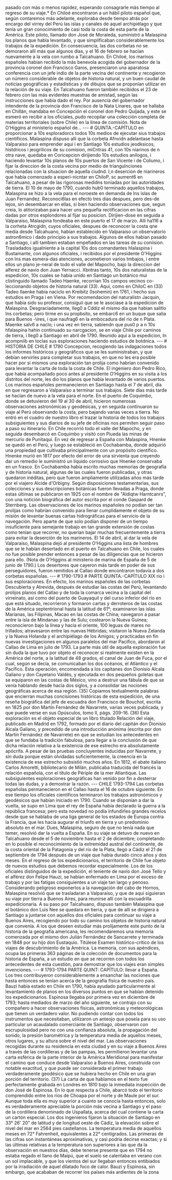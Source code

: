 pasado con más o menos rapidez, esperando consagrarle más tiempo al regreso de su viaje.* En Chiloé encontraron a un hábil piloto español que, según contaremos más adelante, exploraba desde tiempo atrás por encargo del virrey del Perú las islas y canales de aquel archipiélago y que tenía un gran conocimiento de casi toda la costa de esta parte de la América. Este piloto, llamado don José de Moraleda, suministró a Malaspina los planos que había levantado, y que simplificaban considerablemente los trabajos de la expedición. En consecuencia, las dos corbetas no se demoraron allí más que algunos días, y el 16 de febrero se hacían nuevamente a la vela con rumbo a Talcahuano. En Chiloé, los marinos españoles habían recibido la más benevola acogida del gobernador de la provincia coronel don Francisco Garos, presenciaron una aparatosa conferencia con un jefe indio de la parte vecina del continente y recogieron un número considerable de objetos de historia natural, y un buen caudal de noticias geográficas y estadísticas y de dibujos que se proponían utilizar en la relación de su viaje. En Talcahuano fueron también recibidos el 23 de febrero con las más evidentes muestras de amistad, según las instrucciones que había dado el rey. Por ausencia del gobernador intendente de la provincia don Francisco de la Nata Linares, que se hallaba en Chillán, mandaba en Concepción el coronel don Pedro Quijada, y este se esmeró en recibir a los oficiales, pudo recopilar una colección completa de materias territoriales (sobre Chile) en la línea de comisión. Nota de O’Higgins al ministerio español de... --- # QUINTA.-CAPÍTULO en proporcionar a 10s esploradorcs todos 10s medios de ejecutar sius trabajos cientificos. Malaspina dispuso alli que la corbeta Afnvidn adelantase hasta Valparaiso para emprender aqui i en Santiago 10s estudios jeodksicos, histdricos i jeogrilicos de su comision, miCntras 41, con 10s niarinos de n otra nave, quedaba en Coricepcion dirijiendo 10s estudios anilogos, i haciendo levantar 10s planos de 10s puertos de San Vicente i de Coliumo, i fijar la direccion de la costa vecina por medio de triangulnciones relacionadas con la situacion de aquella ciudnd. I,n desercion de niarineros que habia comenzado a esperi-nicntar en ChiloP, sc aument6 en Talcahuano, a pesar de las rigorosas medidns toniadas por las autoridades de tierra. El 10 de mayo de 1790, cuando hub0 terminado aquellos trabajos, Malaspina se hizo a la vela para el noroeste en demanda de Ins islas de Juan Fernandez. Reconoci6las en efecto tres dias despues, pero des-de lejos, sin desembarcar en ellas, si bien haciendo observaciones que, segun creia, lo atitorizaban para hacer uns pequefia rectificacion en las cifras dadas por otros esplondores al fijar su posicion. Dirijien-dose en seguida a Valparaiso, Malaspina fondeaba en este puerto el 17 de marzo. Alli ha116 a la corheta Atrcgidn, cuyos oficiales, despues de reconocer la costa qne media desde Talcahuano, habian establecido en Valparaiso un observatorio astron6mico i dado principio a sus trabajos. Algunos de ellos habian pasado a Santiago, i alli tambien estaban empefiados en las tareas de su coniision. Trasladados igualniente a la capital 10s dos comandantes hIalaspina i Bustamante, con algunos oficiales, i recibidos por el presidente O'Higgins con Ins mas esmera-das atenciones, acometieron varios tmbajos, i entre ellos un plano je-neral de todo el valle del Mapocho, bajo la direccion del alferez de navio don Juan Yernacci. Xbntras tanto, 10s dos naturalistas de la espedicion, 10s cuales se habia unido en Santiago un botánico mui clistinguido llamado Tadeo Haenke, recorrian 10s campos vecinos co-leccionando objetos de historia natural (33). Aqui, como en ChiloC en (33) Tadeo IIaenke habia naciclo en Kreibitz (Isohemin) en 1761, i hecho sus estudios en Praga i en Viena. Por recomendacion del naturalistn Jacquin, que habia sido su profesor, consiguii que se le asociase a la espedicion de Malaspina. Desgraciadamente, lIeg0 a Cddiz el mismo dia que habian salitlo Ins corbetas; pero tirme en su propbsito, se embarc6 en un buque que salia para Buenos -\ires, i que naufrag6 en la embocadura del rio de n Plata. Maenke salv6 a naclo; i una vez en tierra, sabiendn que pus0 p a n 10s hfalaspina hahin continuado su narcgacion, se en viaje Chile por caminos de tierra, i lleg0 a Santiago en abril de 1790. Reunido aqui a la espedicion, In acompniib en toclas sus esploraciones haciendo estudios de botdnica. --- # HISTORIA DE CHILE # 1790 Concepcion, recogiendo las indagaciones todos los informes históricos y geográficos que se les suministraban, y que debían servirles para completar sus trabajos, en que no les era posible hacer por sí mismos una exploración tan prolija como habrían convenido para levantar la carta de toda la costa de Chile. El ingeniero don Pedro Rico, que había acompañado poco antes al presidente O’Higgins en su visita a los distritos del norte, les dio los planos que había levantado de varios puertos. Los marinos españoles permanecieron en Santiago hasta el 7 de abril, día en que regresaron a Valparaíso a terminar sus trabajos. Siete días más tarde se hacían de nuevo a la vela para el norte. En el puerto de Coquimbo, donde se detuvieron del 19 al 30 de abril, hicieron numerosas observaciones astronómicas y geodésicas, y en seguida continuaron su viaje al Perú observando la costa, pero bajando varias veces a tierra. No entró en el cuadro de nuestro libro el trazar la historia de todos los trabajos subsiguientes y sus diarios de su jefe de oficinas nos permiten seguir paso a paso su itinerario. En Chile recorrió todo el valle del Mapocho, y en seguida desembarcó en Coquimbo y visitó con Piueda las minas de mercurio de Punitaqui. En vez de regresar a España con Malaspina, Hnenke se quedó en el Perú, y luego se estableció en Cochabamba, donde adquirió una propiedad que cultivaba principalmente con un propósito científico. Hnenke murió en 1817 por efecto del error de una sirvienta que creyendo dar un remedio le suministró un líquido corrosivo que Hnenke conservaba en un frasco. En Cochabamba había escrito muchas memorias de geografía y de historia natural, algunas de las cuales fueron publicadas, y otras quedaron inéditas, pero que fueron ampliamente utilizadas años más tarde por el viajero Alcide d'Orbigny. Según disposiciones testamentarias, sus colecciones y sus descripciones botánicas fueron llevadas a Praga, donde estas últimas se publicaron en 1925 con el nombre de "Aldiqtw Harntcanrs", con una notición biográfica del autor escrita por el conde Gaspard de Sternberg. Las observaciones de los marinos españoles no podían ser tan prolijas como habrían convenido para llenar cumplidamente el objeto de su misión de levantar buenas cartas hidrográficas para el servicio de la navegación. Pero aparte de que solo podían disponer de un tiempo insuficiente para semejante trabajo en tan grande extensión de costas como tenían que recorrer, no querían bajar muchas frecuentemente a tierra para evitar la deserción de los marineros. El 14 de abril, al dar la vela de Valparaíso, Malaspina dejó al presidente O’Higgins una lista de hombres que se le habían desertado en el puerto en Talcahuano en Chile, los cuales no fue posible prender entonces a pesar de las diligencias que se hicieron para ello. (Nota de O’Higgins al ministerio de marina de España de 5 de junio de 1790.) Los desertores que cayeron más tarde en poder de sus perseguidores, fueron remitidos al Callao donde encontraron todavía a dos corbetas españolas. --- # 1790-1793 # PARTE QUINTA.-CAPÍTULO XIX rio i sus esploraciones. En efecto, los marinos españoles de las corbetas Descubierta y Atrevida, después de estudiar las costas del Perú, levantando prolijos planos del Callao y de toda la comarca vecina a la capital del virreinato, así como del puerto de Guayaquil y del curso inferior del río en que está situado, recorrieron y formaron cartas y derroteros de las costas de la América septentrional hasta la latitud de 61°; examinaron las islas Marianas, las Filipinas, Macao en las costas de China; navegaron a pasar entre la isla de Mindanao y las de Sulu; costearon la Nueva Guinea; reconocieron bajo la línea y hacia el oriente, 100 leguas de mares no trillados; atravesaron entre las nuevas Hébridas; visitaron la Nueva Zelanda y la Nueva Holanda y el archipiélago de los Amigos; y practicadas en fin nuevas investigaciones en algunos paralelos del mar Pacífico, abordaron al Callao de Lima en julio de 1793. La parte más útil de aquella exploración fue sin duda la que tuvo por objeto el reconocer si realmente existen en la América del norte, a la latitud de 48 grados, el canal de Juan de Fuca, por el cual, según se decía, se comunicaban los dos océanos, el Atlántico y el Pacífico. Esta operación, encomendada a los capitanes don Dionisio Alcala Galiano y don Cayetano Valdés, y ejecutada en dos pequeños goletas que se equiparon en las costas de México, vino a destruir una fábula de que se venía hablando desde hacía dos siglos, y a consolidar las nociones geográficas acerca de esa región. (35) Copiamos textualmente palabras que encierran muchas concisiones históricas de esta expedición, de una reseña biográfica del jefe de escuadra don Francisco de Bouchot, escrita en 1825 por don Martín Fernández de Navarrete, varias veces publicada, y que puede verse en sus Opúsculos, tomo II, págs. 209-16. (36) Esta exploración es el objeto especial de un libro titulado Relación del viaje, publicado en Madrid en 1792, formado por el diario del capitán don Dionisio Alcala Galiano, y precedido de una introducción anónima (escrita por don Martín Fernández de Navarrete) en que se estudian los antecedentes en que se fundaba la tradición fabulosa, para llegar a la conclusión de que dicha relación relativa a la existencia de ese estrecho era absolutamente apócrifa. A pesar de las pruebas concluyentes inducidas por Navarrete, y sin duda porque están olvidadas suficientemente, la creencia en la existencia de ese estrecho subsistió muchos años. En 1812, el abate italiano Carlos Amoretti, bibliotecario de Milán, publicaba traducida del francés la relación española, con el título de Périple de la mer Atlantique. Las subsiguientes exploraciones geográficas han venido por fin a desterrar todas las dudas, y a demostrar la razón. --- CHILE 1793-1794 Las corbetas españolas permanecieron en el Callao hasta el 16 de octubre siguiente. En ese tiempo los oficiales científicos terminaron los trabajos astronómicos y geodésicos que habían iniciado en 1790. Cuando se disponían a dar la vuelta, se supo en Lima que el rey de España había declarado la guerra a la república francesa; pero esta novedad no podía infundirles grandes recelos desde que se hablaba de una liga general de los estados de Europa contra la Francia, que les hacía augurar el triunfo en tierra y un predominio absoluto en el mar. Dues, Malaspina, seguro de que no tenía nada que temer, resolvió dar la vuelta a España. En su viaje se detuvo de nuevo en Talcahuano desde el 5 de noviembre hasta el 2 de diciembre; completando en lo posible el reconocimiento de la extremidad austral del continente, de la costa oriental de la Patagonia y del río de la Plata, llegó a Cádiz el 21 de septiembre de 1794 después de un viaje que había durado cinco años y dos meses. En el regreso de los expedicionarios, el territorio de Chile fue objeto de nuevos estudios que debemos recordar especialmente. Los de los oficiales distinguidos de la expedición, el teniente de navío don José Tello y el alférez don Felipe Hauzi, se habían enfermado en Lima por el exceso de trabajo y por las fatigas consiguientes a un viaje tan largo y penoso. Considerando peligroso exponerlos a la navegación del cabo de Hornos, Malaspina resolvió que se trasladaran a Valparaíso, y que de aquí siguieran su viaje por tierra a Buenos Aires, para reunirse allí con la escuadrilla expedicionaria. A su paso por Talcahuano, dispuso también Malaspina que el botánico don Luis Nee se quedara en tierra, y que de allí se dirigiera a Santiago a juntarse con aquellos dos oficiales para continuar su viaje a Buenos Aires, recogiendo por todo su camino los objetos de historia natural que convenía. A los que deseen estudiar más prolijamente este punto de la historia de la geografía americana, les recomendaremos una memoria comenzada por el mismo don Julián Fernández de Sancarrete y terminada en 1848 por su hijo don Eustaquio. Titúlese Examen histórico-crítico de los viajes de descubrimiento de la América. La memoria, con sus apéndices, ocupa las primeras 363 páginas de la colección de documentos para la historia de España, a un estudio en que se recorren con todos los antecedentes de esta cuestión, para demostrar que los viajes eran simples invenciones. --- # 1793-1794 PARTE QUINT: CAPÍTULO: llevar a España. Los tres contribuyeron considerablemente a ensanchar las nociones que hasta entonces se tenían acerca de la geografía física de nuestro país. Bauzi había estado en Chile en 1790, había ayudado particularmente al levantamiento de planos en los diversos puntos en que se habían detenido los expedicionarios. Espinosa llegaba por primera vez en diciembre de 1793; hasta mediados de marzo del año siguiente, se contrajo con su compañero a hacer observaciones físicas, astronómicas y meteorológicas que tienen un verdadero valor. No pudiendo contar con todos los instrumentos que necesitaban, utilizaron un anteojo que poseía para su uso particular un acaudalado comerciante de Santiago, observaron con escrupulosidad pero no con una confianza absoluta, la propagación del sonido, la presión barométrica y la temperatura media de aquellos meses, otros lugares, y su altura sobre el nivel del mar. Las observaciones recogidas durante su residencia en esta ciudad y en su viaje a Buenos Aires a través de las cordilleras y de las pampas, les permitieron levantar una carta esférica de la parte interior de la América Meridional para manifestar el camino que conduce desde Valparaíso a Buenos Aires, construida con notable exactitud, y que puede ser considerada el primer trabajo verdaderamente geodésico que se hubiera hecho en Chile en una gran porción del territorio. (37) La carta de que hablamos en el texto fue perfectamente grabada en Londres en 1810 bajo la inmediata inspección de don José de Espinosa. En lo que respecta a Chile, abarcó todo el territorio comprendido entre los ríos de Choapa por el norte y de Maule por el sur. Aunque toda ella es muy superior a cuanto se conocía hasta entonces, solo es verdaderamente apreciable la porción más vecina a Santiago y el paso de la cordillera denominado de Uspallata, acerca del cual contiene la carta un cartón especial. Los dos ingenieros fijaron la situación de Santiago en 33° 26' 20" de latitud y de longitud oeste de Cádiz, la elevación sobre el nivel del mar en 2564 pies castellanos. La temperatura media de aquellos meses en 72° Fahrenheit, equivalentes a 22° centígrados. Las primeras de las cifras son instantáneas aproximativas, y casi podría decirse exactas; y si las últimas relativas a la temperatura son superiores a las que da la observación en nuestros días, debe tenerse presente que en 1794 no estaba regado el llano de Maipú, que el suelo se calentaba en verano con un sol implacable, y que los vientos del sur llegaban entonces entibiados por la irradiación de aquel dilatado foco de calor. Bauzi y Espinosa, sin embargo, que acababan de recorrer los países más ardientes de la zona